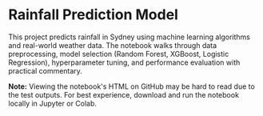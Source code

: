 # Rainfall Prediction Model

This project predicts rainfall in Sydney using machine learning algorithms and real-world weather data. The notebook walks through data preprocessing, model selection (Random Forest, XGBoost, Logistic Regression), hyperparameter tuning, and performance evaluation with practical commentary.

**Note:** Viewing the notebook's HTML on GitHub may be hard to read due to the test outputs. For best experience, download and run the notebook locally in Jupyter or Colab.

